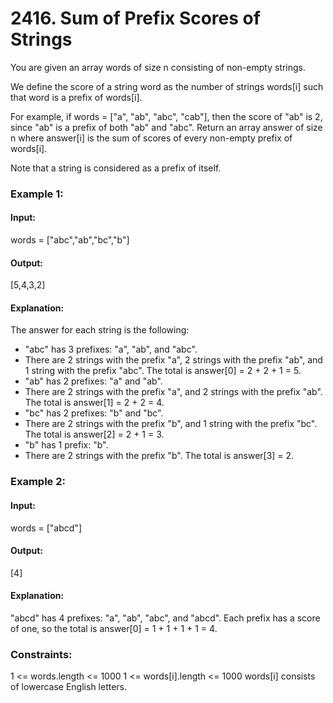 # 2416. Sum of Prefix Scores of Strings
You are given an array words of size n consisting of non-empty strings.

We define the score of a string word as the number of strings words[i] such that word is a prefix of words[i].

For example, if words = ["a", "ab", "abc", "cab"], then the score of "ab" is 2, since "ab" is a prefix of both "ab" and "abc".
Return an array answer of size n where answer[i] is the sum of scores of every non-empty prefix of words[i].

Note that a string is considered as a prefix of itself.

### Example 1:
#### Input:
words = ["abc","ab","bc","b"]
#### Output: 
[5,4,3,2]
#### Explanation: 
The answer for each string is the following:
- "abc" has 3 prefixes: "a", "ab", and "abc".
- There are 2 strings with the prefix "a", 2 strings with the prefix "ab", and 1 string with the prefix "abc".
The total is answer[0] = 2 + 2 + 1 = 5.
- "ab" has 2 prefixes: "a" and "ab".
- There are 2 strings with the prefix "a", and 2 strings with the prefix "ab".
The total is answer[1] = 2 + 2 = 4.
- "bc" has 2 prefixes: "b" and "bc".
- There are 2 strings with the prefix "b", and 1 string with the prefix "bc".
The total is answer[2] = 2 + 1 = 3.
- "b" has 1 prefix: "b".
- There are 2 strings with the prefix "b".
The total is answer[3] = 2.

### Example 2:
#### Input:
words = ["abcd"]
#### Output:
[4]
#### Explanation:
"abcd" has 4 prefixes: "a", "ab", "abc", and "abcd".
Each prefix has a score of one, so the total is answer[0] = 1 + 1 + 1 + 1 = 4.
 
### Constraints:
1 <= words.length <= 1000
1 <= words[i].length <= 1000
words[i] consists of lowercase English letters.

